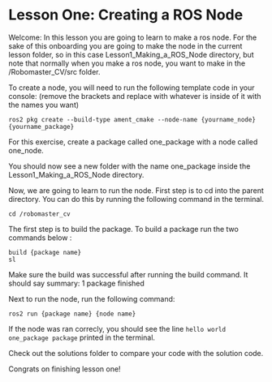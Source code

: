 # Lesson One: Creating a ROS Node

Welcome: In this lesson you are going to learn to make a ros node. For the sake of this onboarding you are going to make the node in the current lesson folder, so in this case Lesson1_Making_a_ROS_Node directory, but note that normally when you make a ros node, you want to make in the /Robomaster_CV/src folder. 

To create a node, you will need to run the following template code in your console: (remove the brackets and replace with whatever is inside of it with the names you want)

```
ros2 pkg create --build-type ament_cmake --node-name {yourname_node} {yourname_package}
```

For this exercise, create a package called one_package with a node called one_node. 


You should now see a new folder with the name one_package inside the Lesson1_Making_a_ROS_Node directory.


Now, we are going to learn to run the node. First step is to cd into the parent directory. You can do this by running the following command in the terminal.

```
cd /robomaster_cv
```

The first step is to build the package. To build a package run the two commands below :

```
build {package name}
sl
```

Make sure the build was successful after running the build command. It should say summary: 1 package finished


Next to run the node, run the following command: 

```
ros2 run {package name} {node name}
```

If the node was ran correcly, you should see the line `hello world one_package package` printed in the terminal.


Check out the solutions folder to compare your code with the solution code.


Congrats on finishing lesson one!